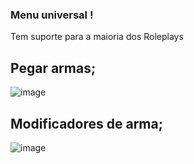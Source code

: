 ### Menu universal !
Tem suporte para a maioria dos Roleplays
## Pegar armas;  
![image](https://user-images.githubusercontent.com/72479668/166985534-2f04f734-100c-41bf-8403-1faa6427f67e.png)

## Modificadores de arma;
![image](https://user-images.githubusercontent.com/72479668/166985278-03c8c0bd-d217-4393-9655-476ce14ba339.png)
